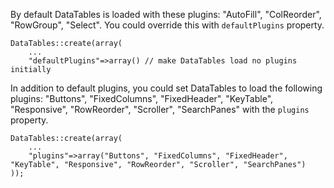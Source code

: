 By default DataTables is loaded with these plugins: "AutoFill", "ColReorder", "RowGroup", "Select". You could override this with `defaultPlugins` property.

```
DataTables::create(array(
    ...
    "defaultPlugins"=>array() // make DataTables load no plugins initially

```

In addition to default plugins, you could set DataTables to load the following plugins:
 "Buttons", "FixedColumns", "FixedHeader", "KeyTable", "Responsive", "RowReorder", "Scroller", "SearchPanes" with the `plugins` property.

```
DataTables::create(array(
    ...
    "plugins"=>array("Buttons", "FixedColumns", "FixedHeader", "KeyTable", "Responsive", "RowReorder", "Scroller", "SearchPanes")
));

```